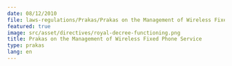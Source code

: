 ```yaml
---
date: 08/12/2010
file: laws-regulations/Prakas/Prakas on the Management of Wireless Fixed Phone Service.pdf
featured: true
image: src/asset/directives/royal-decree-functioning.png
title: Prakas on the Management of Wireless Fixed Phone Service
type: prakas
lang: en
---
```

